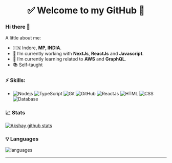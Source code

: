 
<h1 align="center"> 
	✅ Welcome to my GitHub 🚀
</h1>

### Hi there 👋

<!--
**aviinash3/aviinash3** is a ✨ _special_ ✨ repository because its `README.md` (this file) appears on your GitHub profile.
-->

A little about me:

- 🇮🇳  Indore, **MP, INDIA**.
- 🔭  I’m currently working with **NextJs**, **ReactJs** and **Javascript**.
- 🌱  I’m currently learning related to **AWS** and **GraphQL**.
- 📚  Self-taught

### ⚡ Skills:
- ![Nodejs](https://img.shields.io/npm/v/npm.svg?logo=nodedotjs) ![TypeScript](https://img.shields.io/badge/-TypeScript-yellowgreen) ![Git](https://img.shields.io/badge/-Git-F05032?&logo=git&logoColor=FFFFFF) ![GitHub](https://img.shields.io/badge/-GitHub-181717?&logo=GitHub&logoColor=FFFFFF)
![ReactJs](https://img.shields.io/badge/-ReactjS-yellowgreen)  ![HTML](https://img.shields.io/npm/v/npm.svg?logo=html)  ![CSS](https://img.shields.io/npm/v/npm.svg?logo=css)  ![Database](https://img.shields.io/npm/v/npm.svg?logo=database)

### 📈 Stats 
 
[![Akshay github stats](https://github-readme-stats.vercel.app/api?username=singh12345akshay&theme=cobalt&show_icons=true)](https://github.com/singh12345akshay/github-readme-stats)

### 💡  Languages 
![languages](https://github-readme-stats.vercel.app/api/top-langs/?username=singh12345akshay&hide=scss&layout=compact&theme=cobalt&title_color=2ED3EA)

<hr>
<!--
[![Linkedin Badge](https://img.shields.io/badge/-LinkedIn-blue?style=flat-square&logo=Linkedin&logoColor=white&link=https://www.linkedin.com/in/aviinashkr/)](https://www.linkedin.com/in/aviinashkr/)
-->
